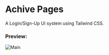 # Achive Pages

A Login/Sign-Up UI system using Tailwind CSS.

### Preview:
![Main](https://github.com/user-attachments/assets/52a97bc7-22cc-4726-82e6-663e5057db78)

